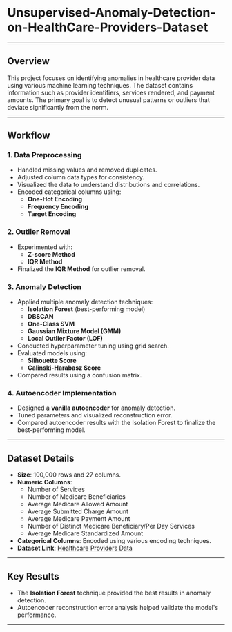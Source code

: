 # Unsupervised-Anomaly-Detection-on-HealthCare-Providers-Dataset
---
## Overview  
This project focuses on identifying anomalies in healthcare provider data using various machine learning techniques. The dataset contains information such as provider identifiers, services rendered, and payment amounts. The primary goal is to detect unusual patterns or outliers that deviate significantly from the norm.

---

## Workflow

### 1. **Data Preprocessing**
- Handled missing values and removed duplicates.
- Adjusted column data types for consistency.
- Visualized the data to understand distributions and correlations.
- Encoded categorical columns using:
  - **One-Hot Encoding**
  - **Frequency Encoding**
  - **Target Encoding**

### 2. **Outlier Removal**
- Experimented with:
  - **Z-score Method**
  - **IQR Method**
- Finalized the **IQR Method** for outlier removal.

### 3. **Anomaly Detection**
- Applied multiple anomaly detection techniques:
  - **Isolation Forest** (best-performing model)
  - **DBSCAN**
  - **One-Class SVM**
  - **Gaussian Mixture Model (GMM)**
  - **Local Outlier Factor (LOF)**
- Conducted hyperparameter tuning using grid search.
- Evaluated models using:
  - **Silhouette Score**
  - **Calinski-Harabasz Score**
- Compared results using a confusion matrix.

### 4. **Autoencoder Implementation**
- Designed a **vanilla autoencoder** for anomaly detection.
- Tuned parameters and visualized reconstruction error.
- Compared autoencoder results with the Isolation Forest to finalize the best-performing model.

---

## Dataset Details
- **Size**: 100,000 rows and 27 columns.
- **Numeric Columns**:
  - Number of Services
  - Number of Medicare Beneficiaries
  - Average Medicare Allowed Amount
  - Average Submitted Charge Amount
  - Average Medicare Payment Amount
  - Number of Distinct Medicare Beneficiary/Per Day Services
  - Average Medicare Standardized Amount
- **Categorical Columns**: Encoded using various encoding techniques.
- **Dataset Link**: [Healthcare Providers Data](https://www.kaggle.com/datasets/tamilsel/healthcare-providers-data)

---

## Key Results
- The **Isolation Forest** technique provided the best results in anomaly detection.
- Autoencoder reconstruction error analysis helped validate the model's performance.

---
